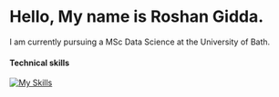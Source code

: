 # Hello, My name is Roshan Gidda.

I am currently pursuing a MSc Data Science at the University of Bath.

#### Technical skills

[![My Skills](https://skillicons.dev/icons?i=py,tensorflow,flask)](https://skillicons.dev)
<!---
XXRG456/XXRG456 is a ✨ special ✨ repository because its `README.md` (this file) appears on your GitHub profile.
You can click the Preview link to take a look at your changes.
--->
